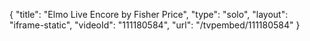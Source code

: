 {
    "title": "Elmo Live Encore by Fisher Price",
    "type": "solo",
    "layout": "iframe-static",
    "videoId": "111180584",
    "url": "\/tvpembed\/111180584"
}